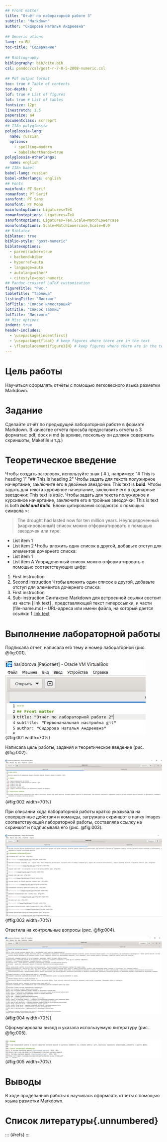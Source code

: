 ```yaml
---
## Front matter
title: "Отчёт по лабораторной работе 3"
subtitle: "Markdown"
author: "Сидорова Наталья Андреевна"

## Generic otions
lang: ru-RU
toc-title: "Содержание"

## Bibliography
bibliography: bib/cite.bib
csl: pandoc/csl/gost-r-7-0-5-2008-numeric.csl

## Pdf output format
toc: true # Table of contents
toc-depth: 2
lof: true # List of figures
lot: true # List of tables
fontsize: 12pt
linestretch: 1.5
papersize: a4
documentclass: scrreprt
## I18n polyglossia
polyglossia-lang:
  name: russian
  options:
	- spelling=modern
	- babelshorthands=true
polyglossia-otherlangs:
  name: english
## I18n babel
babel-lang: russian
babel-otherlangs: english
## Fonts
mainfont: PT Serif
romanfont: PT Serif
sansfont: PT Sans
monofont: PT Mono
mainfontoptions: Ligatures=TeX
romanfontoptions: Ligatures=TeX
sansfontoptions: Ligatures=TeX,Scale=MatchLowercase
monofontoptions: Scale=MatchLowercase,Scale=0.9
## Biblatex
biblatex: true
biblio-style: "gost-numeric"
biblatexoptions:
  - parentracker=true
  - backend=biber
  - hyperref=auto
  - language=auto
  - autolang=other*
  - citestyle=gost-numeric
## Pandoc-crossref LaTeX customization
figureTitle: "Рис."
tableTitle: "Таблица"
listingTitle: "Листинг"
lofTitle: "Список иллюстраций"
lotTitle: "Список таблиц"
lolTitle: "Листинги"
## Misc options
indent: true
header-includes:
  - \usepackage{indentfirst}
  - \usepackage{float} # keep figures where there are in the text
  - \floatplacement{figure}{H} # keep figures where there are in the text
---
```


# Цель работы

Научиться оформлять отчёты с помощью легковесного языка разметки Markdown.

# Задание

Сделайте отчёт по предыдущей лабораторной работе в формате Markdown. В качестве отчёта просьба предоставить отчёты в 3 форматах: pdf, docx и md (в архиве,
поскольку он должен содержать скриншоты, Makefile и т.д.)

# Теоретическое введение

Чтобы создать заголовок, используйте знак ( # ), например:
"# This is heading 1"
"## This is heading 2"
Чтобы задать для текста полужирное начертание, заключите его в двойные звездочки:
This text is **bold**.
Чтобы задать для текста курсивное начертание, заключите его в одинарные звездочки:
This text is *italic*.
Чтобы задать для текста полужирное и курсивное начертание, заключите его в тройные
звездочки:
This is text is both ***bold and italic***.
Блоки цитирования создаются с помощью символа >:
> The drought had lasted now for ten million years.
Неупорядоченный (маркированный) список можно отформатировать с помощью звездочек или тире:
- List item 1
- List item 2
Чтобы вложить один список в другой, добавьте отступ для элементов дочернего списка:
- List item 1
 - List item A
Упорядоченный список можно отформатировать с помощью соответствующих цифр:
1. First instruction
2. Second instruction
Чтобы вложить один список в другой, добавьте отступ для элементов дочернего списка:
1. First instruction
 1. Sub-instruction
Синтаксис Markdown для встроенной ссылки состоит из части [link text] , представляющей текст гиперссылки, и части (file-name.md) – URL-адреса или имени файла,
на который дается ссылка:
1 [link text](file-name.md)




# Выполнение лабораторной работы

Подписала отчет, написала его тему и номер лабораторной (рис. @fig:001).

![Титульный лист отчета](image/fig:001.jpg){#fig:001 width=70%}

Написала цель работы, задания и теоретическое введение (рис. @fig:002).

![Введение](image/fig:002.jpg){#fig:002 width=70%}

При описании хода лабораторной работы кратко указывала на совершенные действия и команды, загружала скриншот в папку images соответствующей лабораторной работы, составляла ссылку на скриншот и подписывала его (рис. @fig:003).

![Отчет о ходе работы](image/fig:003.jpg){#fig:003 width=70%}

Ответила на контрольные вопросы (рис. @fig:004).

![Контрольные вопросы](image/fig:004.jpg){#fig:004 width=70%}

Сформулировала вывод и указала используемую литературу (рис. @fig:005).

![Вывод и список литературы](image/fig:005.jpg){#fig:005 width=70%}




# Выводы

В ходе проделанной работы я научилась оформлять отчеты с помощью языка разметки Markdown.

# Список литературы{.unnumbered}

::: {#refs}
:::
